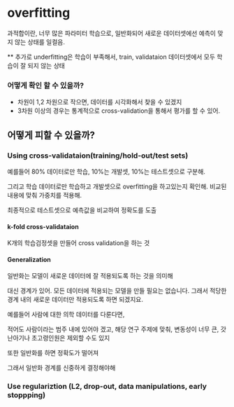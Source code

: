 # overfitting

과적합이란, 너무 많은 파라미터 학습으로, 일반화되어 새로운 데이터셋에선 예측이 맞지 않는 상태를 일컬음. 

** 추가로 underfitting은 학습이 부족해서, train, validataion 데이터셋에서 모두 학습이 잘 되지 않는 상태

### 어떻게 확인 할 수 있을까?

- 차원이 1,2 차원으로 작으면, 데이터를 시각화해서 찾을 수 있겠지
- 3차원 이상의 경우는 통계적으로 cross-validation을 통해서 평가를 할 수 있어.

## 어떻게 피할 수 있을까?
### Using cross-validataion(training/hold-out/test sets)

예를들어 80% 데이터로만 학습, 10%는 개발셋, 10%는 테스트셋으로 구분해.

그리고 학습 데이터로만 학습하고 개발셋으로 overfitting을 하고있는지 확인해. 
비교된 내용에 맞춰 가중치를 적용해.

최종적으로 테스트셋으로 예측값을 비교하여 정확도를 도출

#### k-fold cross-validataion
K개의 학습검정셋을 만들어 cross validation을 하는 것

#### Generalization

일반화는 모델이 새로운 데이터에 잘 적용되도록 하는 것을 의미해

대신 경계가 있어. 모든 데이터에 적용되는 모델을 만들 필요는 없습니다. 
그래서 적당한 경계 내의 새로운 데이터만 적용되도록 하면 되겠지요.

예를들어 사람에 대한 의학 데이터를 다룬다면,

적어도 사람이라는 범주 내에 있어야 겠고, 
해당 연구 주제에 맞춰, 변동성이 너무 큰, 갓난아기나 초고령인원은 제외할 수도 있지

또한 일반화를 하면 정확도가 떨어져 

그래서 일반화 경계를 신중하게 결정해야해

### Use regulariztion (L2, drop-out, data manipulations, early stoppping)


